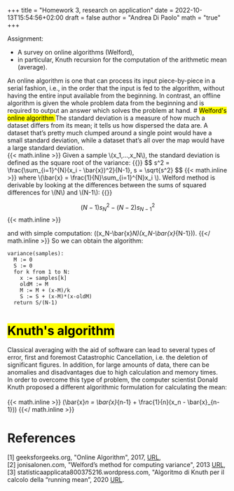 +++
title = "Homework 3, research on application"
date = 2022-10-13T15:54:56+02:00
draft = false
author = "Andrea Di Paolo"
math = "true"
+++

Assignment:
<ul>
    <li> A survey on online algorithms (Welford), </li>
    <li> in particular, Knuth recursion for the computation of the arithmetic mean (average). </li>
</ul>
<!--more-->
An online algorithm is one that can process its input piece-by-piece in a serial fashion, i.e., in the order that the input is fed to the algorithm, without having the entire input available from the beginning.
In contrast, an offline algorithm is given the whole problem data from the beginning and is required to output an answer which solves the problem at hand.
# <mark> Welford's online algorithm </mark>
The standard deviation is a measure of how much a dataset differs from its mean; it tells us how dispersed the data are. A dataset that’s pretty much clumped around a single point would have a small standard deviation, while a dataset that’s all over the map would have a large standard deviation.<br>
{{< math.inline >}}
Given a sample \(x_1,…,x_N\), the standard deviation is defined as the square root of the variance:
{{</ math.inline >}}
$$
    s^2 = \frac{\sum_{i=1}^{N}(x_i - \bar{x})^2}{N-1}, s = \sqrt{s^2}
$$
{{< math.inline >}}
where \(\bar{x} = \frac{1}{N}\sum_{i=1}^{N}x_i \).
Welford method is derivable by looking at the differences between the sums of squared differences for \(N\) and \(N-1\):
{{</ math.inline >}}

$$
    (N-1)s^2_N - (N-2)s^2_{N-1} 
$$
{{< math.inline >}}

and with simple computation: 
    \((x_N-\bar{x}_N)(x_N-\bar{x}_{N-1})\).
{{</ math.inline >}}
So we can obtain the algorithm:
```
variance(samples):
  M := 0
  S := 0
  for k from 1 to N:
    x := samples[k]
    oldM := M
    M := M + (x-M)/k
    S := S + (x-M)*(x-oldM)
  return S/(N-1)
```
# <mark> Knuth's algorithm </mark>
Classical averaging with the aid of software can lead to several types of error, first and foremost Catastrophic Cancellation, i.e. the deletion of significant figures. In addition, for large amounts of data, there can be anomalies and disadvantages due to high calculation and memory times. <br>
In order to overcome this type of problem, the computer scientist Donald Knuth proposed a different algorithmic formulation for calculating the mean:   
<br>
{{< math.inline >}}
    \(\bar{x}_n = \bar{x}_{n-1} + \frac{1}{n}(x_n - \bar{x}_{n-1})\)
{{</ math.inline >}}

# References
[1] geeksforgeeks.org, "Online Algorithm", 2017, [URL](geeksforgeeks.org/online-algorithm/), <br>
[2] jonisalonen.com, "Welford’s method for computing variance", 2013 [URL](https://jonisalonen.com/2013/deriving-welfords-method-for-computing-variance/), <br>
[3] statisticaapplicata800375216.wordpress.com, "Algoritmo di Knuth per il calcolo della “running mean”,  2020 [URL](https://statisticaapplicata800375216.wordpress.com/2020/03/25/algoritmo-di-knuth-per-il-calcolo-della-running-mean/).